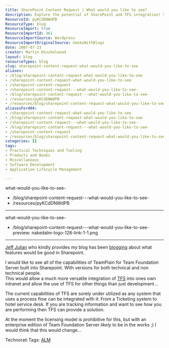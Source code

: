 ```yaml
---
title: SharePoint Content Request | What would you like to see?
description: Explore the potential of SharePoint and TFS integration! Share your ideas for features that enhance collaboration and streamline processes in your intranet.
ResourceId: pyKCdDNWdPB
ResourceType: blog
ResourceImport: true
ResourceImportId: 361
ResourceImportSource: Wordpress
ResourceImportOriginalSource: GeeksWithBlogs
date: 2007-07-23
creator: Martin Hinshelwood
layout: blog
resourceTypes: blog
slug: sharepoint-content-request-what-would-you-like-to-see
aliases:
- /blog/sharepoint-content-request-what-would-you-like-to-see
- /sharepoint-content-request-what-would-you-like-to-see
- /sharepoint-content-request
- /sharepoint-content-request---what-would-you-like-to-see-
- /blog/sharepoint-content-request---what-would-you-like-to-see-
- /resources/pyKCdDNWdPB
- /resources/blog/sharepoint-content-request-what-would-you-like-to-see
aliasesFor404:
- /sharepoint-content-request-what-would-you-like-to-see
- /blog/sharepoint-content-request-what-would-you-like-to-see
- /sharepoint-content-request---what-would-you-like-to-see-
- /blog/sharepoint-content-request---what-would-you-like-to-see-
- /sharepoint-content-request
- /resources/blog/sharepoint-content-request-what-would-you-like-to-see
categories: []
tags:
- Practical Techniques and Tooling
- Products and Books
- Miscellaneous
- Software Development
- Application Lifecycle Management

---
```

what-would-you-like-to-see-
- /blog/sharepoint-content-request---what-would-you-like-to-see-
- /resources/pyKCdDNWdPB

---
what-would-you-like-to-see-
- /blog/sharepoint-content-request---what-would-you-like-to-see-
preview: nakedalm-logo-128-link-1-1.png

---
[Jeff Julian](//geekswithblogs.net/jjulian/) who kindly provides my blog has been [blogging](http://geekswithblogs.net/jjulian/archive/2007/06/22/113388.aspx "SharePoint Content Request | What would you like to see?") about what features would be good in Sharepoint.

I would like to see all of the capabilities of TeamPlain for Team Foundation Server built into Sharepoint. With versions for both technical and non technical people.  
This would allow a much more versatile integration of [TFS](http://msdn2.microsoft.com/en-us/teamsystem/aa718934.aspx "Team Foundation Server") into ones own intranet and allow the use of TFS for other things than just development...

The current capabilities of TFS are sorely under utilized as any system that uses a process flow can be integrated with it: From a Ticketing system to hotel service desk. If you are tracking information and want to see how you are performing then TFS can provide a solution.

At the moment the licensing model is prohibitive for this, but with an enterprise edition of Team Foundation Server _likely_ to be in the works ;) I would think that this would change...

Technorati Tags: [ALM](http://technorati.com/tags/ALM)
